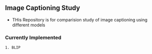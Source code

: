 ## Image Captioning Study
- THis Repository is for comparision study of image captioning using different models
### Currently Implemented
    1. BLIP